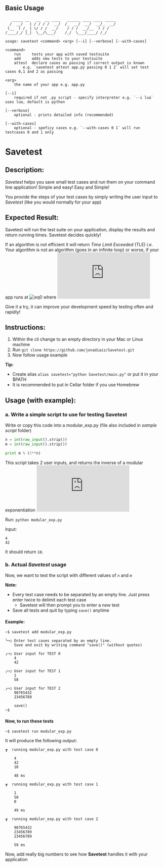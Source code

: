## Basic Usage
```
   _____ __   __  __ ____   ______ ____ ____ _____
  /  __/   | / / / /  __/  /_  __/  __/  __/_  __/
 (__  ) /_ | \/ / /  __/    / / /  __/__  ) / /
/____/_/ |_|  \__/\___/    /_/  \___/____/ /_/

usage: savetest <command> <arg> [--i] [--verbose] [--with-cases]

<command>
    run		tests your app with saved testsuite
    add		adds new tests to your testsuite
    attest	declare cases as passing if correct output is known
		e.g. `savetest attest app.py passing 0 1 2` will set test cases 0,1 and 2 as passing

<arg>
    the name of your app e.g. app.py

[--i]
    required if not .py script - specify interpreter e.g. `--i lua` uses lua, default is python

[--verbose]
    optional - prints detailed info (recommended)

[--with-cases]
    optional - speficy cases e.g. `--with-cases 0 1` will run testcases 0 and 1 only

```
# Savetest

## Description:
*Savetest* helps you save small test cases and run them on your command line application! Simple and easy! Easy and Simple!

You provide the steps of your test cases by simply writing the user input to *Savetest* (like you would normally for your app)

## Expected Result:
Savetest will run the test suite on your application, display the results and return running times. Savetest decides quickly!

If an algorithm is not efficient it will return *Time Limit Exceeded* (TLE)
*i.e.* Your algorithm is not an algorithm (goes in an infinite loop) or worse, if your app runs at ![eq0](http://latex.codecogs.com/gif.latex?O(n^7)) where ![eq1](http://latex.codecogs.com/gif.latex?%281%5Cleq%20n%20%5Cleq%2010%5E9%29)

Give it a try, it can improve your development speed by testing often and rapidly!

## Instructions:
1. Within the cli change to an empty directory in your Mac or Linux machine
2. Run `git clone https://github.com/jonadiazz/Savetest.git`
3. Now follow usage example

**Tip:**
- Create alias `alias savetest="python Savetest/main.py"` or put it in your $PATH
- It is recommended to put in Cellar folder if you use Homebrew

## Usage (with example):
### a. Write a simple script to use for testing Savetest

Write or copy this code into a modular_exp.py (file also included in *sample script* folder)

```python
n = int(raw_input().strip())
m = int(raw_input().strip())

print m % (2**n)
```

This script takes 2 user inputs, and returns the inverse of a modular exponentiation ![eq2](http://latex.codecogs.com/gif.latex?m%20%5Cmod%202%5En)

Run: `python modular_exp.py`

Input:
```
4
42
```
It should return `10`.

### b. Actual *Savetest* usage

Now, we want to test the script with different values of *`n`* and *`m`*

**Note:**
- Every test case needs to be separated by an empty line. Just press enter twice to delimit each test case
    - Savetest will then prompt you to enter a *new* test
- Save all tests and quit by typing *`save()`* anytime

#### Example:
```
~$ savetest add modular_exp.py

╰─○	Enter test cases separated by an empty line.
	Save and exit by writing command "save()" (without quotes)

╭─○	User input for TEST 0
	4
	42

╭─○	User input for TEST 1
	1
	58

╭─○	User input for TEST 2
	98765432
	23456789

	save()
~$
```

#### Now, to run these tests

```
~$ savetest run modular_exp.py
```
It will produce the following output:
```
┲  running modular_exp.py with test case 0

    4
    42
    10

    48 ms

┲  running modular_exp.py with test case 1

    1
    58
    0

    49 ms

┲  running modular_exp.py with test case 2

    98765432
    23456789
    23456789

    59 ms

```


Now, add really big numbers to see how **Savetest** handles it with your application
